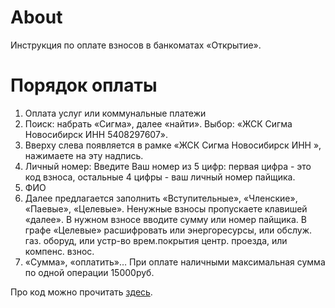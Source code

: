 # About 

Инструкция по оплате взносов в банкоматах «Открытие».

# Порядок оплаты

1. Оплата услуг или коммунальные платежи
2. Поиск: набрать «Сигма», далее «найти». Выбор: «ЖСК Сигма Новосибирск ИНН 5408297607».
3. Вверху слева появляется в рамке «ЖСК Сигма Новосибирск ИНН », нажимаете на эту надпись.
4. Личный номер: Введите Ваш номер из 5 цифр: первая цифра - это код взноса, остальные 4 цифры - ваш личный номер пайщика.
5. ФИО
6. Далее предлагается заполнить «Вступительные», «Членские», «Паевые», «Целевые». Ненужные взносы пропускаете клавишей «далее».  В нужном взносе вводите сумму или номер пайщика. В графе «Целевые» расшифровать или энергоресурсы,  или обслуж. газ. оборуд,  или устр-во врем.покрытия  центр. проезда, или компенс. взнос. 
7. «Сумма», «оплатить»… При оплате наличными максимальная сумма по одной операции 15000руб.

Про код можно прочитать [здесь](README.md#код).